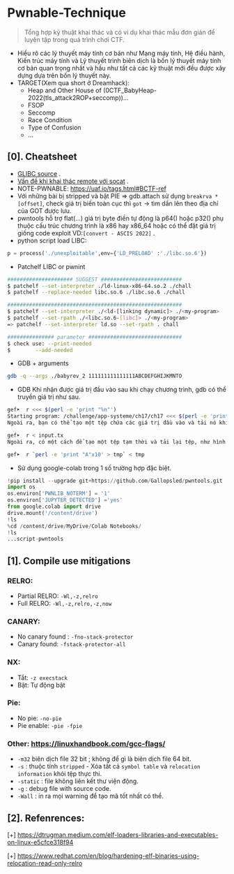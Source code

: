 # Pwnable-Technique

> Tổng hợp kỹ thuật khai thác và có ví dụ khai thác mẫu đơn giản để luyện tập trong quá trình chơi CTF.

- Hiểu rõ các lý thuyết máy tính cơ bản như Mạng máy tính, Hệ điều hành, Kiến trúc máy tính và Lý thuyết trình biên dịch là bốn lý thuyết máy tính cơ bản quan trọng nhất 
và hầu như tất cả các kỹ thuật mới đều được xây dựng dựa trên bốn lý thuyết này.
- TARGET(Xem qua short ở Dreamhack):
   * Heap and Other House of (0CTF_BabyHeap-2022(tls_attack2ROP+seccomp))...
   * FSOP
   * Seccomp
   * Race Condition
   * Type of Confusion
   * ...
## [0]. Cheatsheet

- [GLIBC source](https://elixir.bootlin.com/glibc/glibc-2.23/source) .
- [Vấn đề khi khai thác remote với socat](https://ir0nstone.gitbook.io/notes/types/stack/exploiting-over-sockets/socat) .
- NOTE-PWNABLE: https://uaf.io/tags.html#BCTF-ref
- Với những bài bị stripped và bật PIE => gdb.attach sử dụng `breakrva *[offset]`, check giá trị biến toàn cục thì `got` -> tìm dần lên theo địa chỉ của GOT được lưu.
- pwntools hỗ trợ flat(...) giá trị byte điền tự động là p64() hoặc p32() phụ thuộc cấu trúc chương trình là x86 hay x86_64 hoặc có thể đặt giá trị giống code exploit VD:`[convert - ASCIS 2022]` .
- python script load LIBC:
```python
p = process('./unexploitable',env={'LD_PRELOAD' :'./libc.so.6'}) 
```
- Patchelf LIBC or pwnint 
```bash
##################### SUGGEST ##########################
$ patchelf --set-interpreter ./ld-linux-x86-64.so.2 ./chall
$ patchelf --replace-needed libc.so.6 ./libc.so.6 ./chall

########################################################
$ patchelf --set-interpreter ./<ld-[linking dynamic]> ./<my-program>
$ patchelf --set-rpath ./<libc.so.6-[libc]> ./<my-program>
=> patchelf --set-interpreter ld.so --set-rpath . chall

############### parameter ############################## 
$ check use: --print-needed
$        --add-needed
```
- GDB + arguments
```bash
gdb -q --args ./babyrev_2 111111111111111ABCDEFGHIJKMNTO
```

- GDB Khi nhận được giá trị đầu vào sau khi chạy chương trình, gdb có thể truyền giá trị như sau.

```bash
gef➤  r <<< $(perl -e 'print "%n"')
Starting program: /challenge/app-systeme/ch17/ch17 <<< $(perl -e 'print "%n"')
Ngoài ra, bạn có thể tạo một tệp chứa các giá trị đầu vào và tải nó khi chương trình được chạy.

gef➤  r < input.tx
Ngoài ra, có một cách để tạo một tệp tạm thời và tải lại tệp, như hình dưới đây, nhưng nó không chắc sẽ được sử dụng.

gef➤  r `perl -e 'print "A"x10' > tmp` < tmp
```

- Sử dụng google-colab trong 1 số trường hợp đặc biệt.

```python
!pip install --upgrade git+https://github.com/Gallopsled/pwntools.git
import os
os.environ['PWNLIB_NOTERM'] = '1'
os.environ['JUPYTER_DETECTED'] ='yes'
from google.colab import drive
drive.mount('/content/drive')
!ls
%cd /content/drive/MyDrive/Colab Notebooks/
!ls
...script-pwntools
```

## [1]. Compile use mitigations
 
### RELRO:
- Partial RELRO: `-Wl,-z,relro`
- Full RELRO: `-Wl,-z,relro,-z,now`

### CANARY:
- No canary found : `-fno-stack-protector`
- Canary found: `-fstack-protector-all`

### NX: 
- Tắt: `-z execstack`
- Bật: Tự động bật

### Pie:
- No pie: `-no-pie`
- Pie enable: `-pie -fpie`

### Other: https://linuxhandbook.com/gcc-flags/
- `-m32` biên dịch file 32 bit ; không để gì là biên dịch file 64 bit.
- `-s` : thuộc tính `stripped` - Xóa tất cả `symbol table` và `relocation information` khỏi tệp thực thi.
- `-static` : file không liên kết thư viện động.
- `-g` : debug file with source code.
- `-Wall` : in ra mọi warning để tạo mã tốt nhất có thể.

## [2]. Refenrences:

[+] https://dtrugman.medium.com/elf-loaders-libraries-and-executables-on-linux-e5cfce318f94

[+] https://www.redhat.com/en/blog/hardening-elf-binaries-using-relocation-read-only-relro
